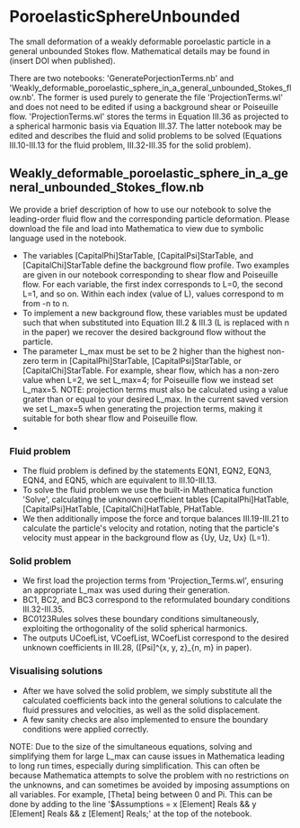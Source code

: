# PoroelasticSphereUnbounded
The small deformation of a weakly deformable poroelastic particle in a general unbounded Stokes flow. Mathematical details may be found in (insert DOI when published).

There are two notebooks: 'GeneratePorjectionTerms.nb' and 'Weakly_deformable_poroelastic_sphere_in_a_general_unbounded_Stokes_flow.nb'. The former is used purely to generate the file 'ProjectionTerms.wl' and does not need to be edited if using a background shear or Poiseuille flow. 'ProjectionTerms.wl' stores the terms in Equation III.36 as projected to a spherical harmonic basis via Equation III.37. The latter notebook may be edited and describes the fluid and solid problems to be solved (Equations III.10-III.13 for the fluid problem, III.32-III.35 for the solid problem). 

## Weakly_deformable_poroelastic_sphere_in_a_general_unbounded_Stokes_flow.nb
We provide a brief description of how to use our notebook to solve the leading-order fluid flow and the corresponding particle deformation. Please download the file and load into Mathematica to view due to symbolic language used in the notebook.
 - The variables \[CapitalPhi]StarTable, \[CapitalPsi]StarTable, and \[CapitalChi]StarTable define the background flow profile. Two examples are given in our notebook corresponding to shear flow and Poiseuille flow. For each variable, the first index corresponds to L=0, the second L=1, and so on. Within each index (value of L), values correspond to m from -n to n. 
 - To implement a new background flow, these variables must be updated such that when substituted into Equation III.2 & III.3 (L is replaced with n in the paper) we recover the desired background flow without the particle. 
 - The parameter L_max must be set to be 2 higher than the highest non-zero term in \[CapitalPhi]StarTable, \[CapitalPsi]StarTable, or \[CapitalChi]StarTable. For example, shear flow, which has a non-zero value when L=2, we set L_max=4; for Poiseuille flow we instead set L_max=5. NOTE: projection terms must also be calculated using a value grater than or equal to your desired L_max. In the current saved version we set L_max=5 when generating the projection terms, making it suitable for both shear flow and Poiseuille flow.
 - 
### Fluid problem
 - The fluid problem is defined by the statements EQN1, EQN2, EQN3, EQN4, and EQN5, which are equivalent to III.10-III.13.
 - To solve the fluid problem we use the built-in Mathematica function 'Solve', calculating the unknown coefficient tables \[CapitalPhi]HatTable, \[CapitalPsi]HatTable, \[CapitalChi]HatTable, PHatTable.
 - We then additionally impose the force and torque balances III.19-III.21 to calculate the particle's velocity and rotation, noting that the particle's velocity must appear in the background flow as {Uy, Uz, Ux} (L=1).
### Solid problem
 - We first load the projection terms from 'Projection_Terms.wl', ensuring an appropriate L_max was used during their generation.
 - BC1, BC2, and BC3 correspond to the reformulated boundary conditions III.32-III.35.
 - BC0123Rules solves these boundary conditions simultaneously, exploiting the orthogonality of the solid spherical harmonics.
 - The outputs UCoefList, VCoefList, WCoefList correspond to the desired unknown coefficients in III.28, (\[Psi]^{x, y, z}_{n, m} in paper).
### Visualising solutions
 - After we have solved the solid problem, we simply substitute all the calculated coefficients back into the general solutions to calculate the fluid pressures and velocities, as well as the solid displacement.
 - A few sanity checks are also implemented to ensure the boundary conditions were applied correctly.

NOTE: Due to the size of the simultaneous equations, solving and simplifying them for large L_max can cause issues in Mathematica leading to long run times, especially during simplification. This can often be because Mathematica attempts to solve the problem with no restrictions on the unknowns, and can sometimes be avoided by imposing assumptions on all variables. For example, \[Theta] being between 0 and Pi. This can be done by adding to the line '$Assumptions = x \[Element] Reals && y \[Element] Reals && z \[Element] Reals;' at the top of the notebook.
